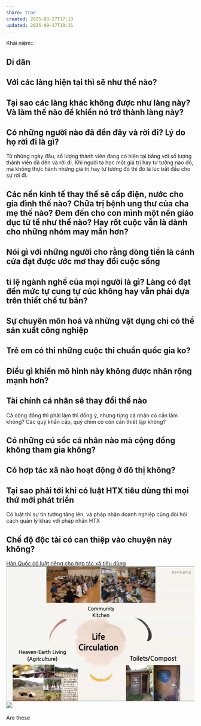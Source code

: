 ```yaml
---
share: true
created: 2025-03-27T17:13
updated: 2025-09-17T19:31
---
```

Khái niệm:: 
## Di dân
## Với các làng hiện tại thì sẽ như thế nào?
## Tại sao các làng khác không được như làng này? Và làm thế nào để khiến nó trở thành làng này?
## Có những người nào đã đến đây và rời đi? Lý do họ rời đi là gì?
Từ những ngày đầu, số lượng thành viên đang có hiện tại bằng với số lượng thành viên đã đến và rời đi. Khi người ta học một giá trị hay tư tưởng nào đó, mà không thực hành những giá trị hay tư tưởng đó thì đó là lúc bắt đầu cho sự rời đi.
## Các nền kinh tế thay thế sẽ cấp điện, nước cho gia đình thế nào? Chữa trị bệnh ung thư của cha mẹ thế nào? Đem đến cho con mình một nền giáo dục tử tế như thế nào? Hay rốt cuộc vẫn là dành cho những nhóm may mắn hơn? 
## Nói gì với những người cho rằng dòng tiền là cánh cửa đạt được ước mơ thay đổi cuộc sống
## tỉ lệ ngành nghề của mọi người là gì? Làng có đạt đến mức tự cung tự cúc không hay vẫn phải dựa trên thiết chế tư bản?
## Sự chuyên môn hoá và những vật dụng chỉ có thể sản xuất công nghiệp
## Trẻ em có thi những cuộc thi chuẩn quốc gia ko?
## Điều gì khiến mô hình này không được nhân rộng mạnh hơn?
## Tài chính cá nhân sẽ thay đổi thế nào
Cả cộng đồng thì phải làm thì đồng ý, nhưng từng cá nhân có cần làm không?
Các quỹ khẩn cấp, quỹ chìm có còn cần thiết lập không?

## Có những cú sốc cá nhân nào mà cộng đồng không tham gia không?

## Có hợp tác xã nào hoạt động ở đô thị không?
## Tại sao phải tới khi có luật HTX tiêu dùng thì mọi thứ mới phát triển
Có luật thì sự tin tưởng tăng lên, và pháp nhân doanh nghiệp cũng đòi hỏi cách quản lý khác với pháp nhân HTX 
## Chế độ độc tài có can thiệp vào chuyện này không?
[Hàn Quốc có luật riêng cho hợp tác xã tiêu dùng](../H%E1%BB%A3p%20t%C3%A1c%20x%C3%A3/HTX%20c%E1%BB%A5%20th%E1%BB%83/H%C3%A0n%20Qu%E1%BB%91c%20c%C3%B3%20lu%E1%BA%ADt%20ri%C3%AAng%20cho%20h%E1%BB%A3p%20t%C3%A1c%20x%C3%A3%20ti%C3%AAu%20d%C3%B9ng.md)
![Pasted image 20250825200301.png](../../../../assets/attachments/Pasted%20image%2020250825200301.png)
![](https://imagizer.imageshack.com/a/img924/473/kz2aWY.png)

Are these